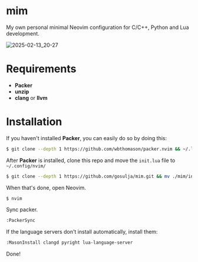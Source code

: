 # mim
My own personal minimal Neovim configuration for C/C++, Python and Lua development.

![2025-02-13_20-27](https://github.com/user-attachments/assets/262b7867-6952-4677-89c0-b23f85e66832)


# Requirements
* **Packer**
* **unzip**
* **clang** or **llvm**

# Installation
If you haven't installed **Packer**, you can easily do so by doing this:
```bash
$ git clone --depth 1 https://github.com/wbthomason/packer.nvim && ~/.local/share/nvim/site/pack/packer/start/packer.nvim
```

After **Packer** is installed, clone this repo and move the `init.lua` file to `~/.config/nvim/`
```bash
$ git clone --depth 1 https://github.com/gosulja/mim.git && mv ./mim/init.lua ~/.config/nvim/init.lua
```

When that's done, open Neovim.
```bash
$ nvim
```

Sync packer.
```bash
:PackerSync
```

If the language servers don't install automatically, install them:
```bash
:MasonInstall clangd pyright lua-language-server
```

Done!
